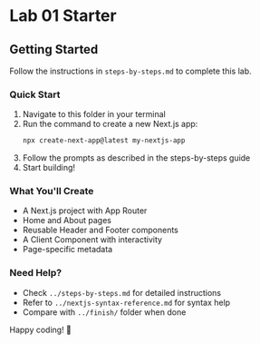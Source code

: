 # Lab 01 Starter

## Getting Started

Follow the instructions in `steps-by-steps.md` to complete this lab.

### Quick Start

1. Navigate to this folder in your terminal
2. Run the command to create a new Next.js app:
   ```bash
   npx create-next-app@latest my-nextjs-app
   ```
3. Follow the prompts as described in the steps-by-steps guide
4. Start building!

### What You'll Create

- A Next.js project with App Router
- Home and About pages
- Reusable Header and Footer components
- A Client Component with interactivity
- Page-specific metadata

### Need Help?

- Check `../steps-by-steps.md` for detailed instructions
- Refer to `../nextjs-syntax-reference.md` for syntax help
- Compare with `../finish/` folder when done

Happy coding! 🚀
